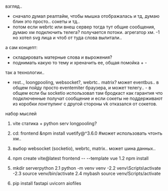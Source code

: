 взгляд.. 
- сначало думал реалтайм, чтобы мышка отображалась и тд, думаю блин это просто.. сокеты и тд..
- потом если webrtc или внеш сервер тогда тут общие сообщения, думаю хм подключить телега? получается потоки. агрегатор хм.
-1  но хотел svg лица и чтоб от туда слова вылитали..

а сам концепт:
 - складировать матерные слова и вырожения?
 - поднимать какую то тему и хреначить ее, общая помойка + -

так а технологии..
 -   rest.., loongpooling, websocket?, webrtc.. matrix?
    может eventbus.. в общем пойду просто eventemiter браузера,
    и может телегу..
    - в общем если бы socketio использовал там бродкаст как гарантия что подключенные получат сообщение
      и если сокеты не поддерживают из коробки лонгпулинг с другой стороны vk отказался от сокетов.



набор мыслей
1.  vite статика + python serv longpooling?
2.  cd: frontend &npm install vuetify@^3.6.0 #может использовать чтонть хм..
3. выбор  websocket (socketio), webrtc, matrix.. может шина данных..


1. npm create vite@latest frontend -- --template vue
1.2 npm install

2. mkdir serverpython
2.1 python -m venv venv
-2.2 venv\Scripts\activate
-2.3 source venv/bin/activate
2.4 mybash source venv/Scripts/activate

3. pip install fastapi uvicorn aiofiles



